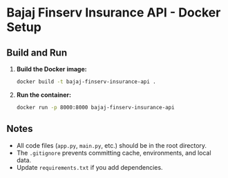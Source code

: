 # Bajaj Finserv Insurance API - Docker Setup

## Build and Run

1. **Build the Docker image:**
   ```bash
   docker build -t bajaj-finserv-insurance-api .
   ```

2. **Run the container:**
   ```bash
   docker run -p 8000:8000 bajaj-finserv-insurance-api
   ```

## Notes
- All code files (`app.py`, `main.py`, etc.) should be in the root directory.
- The `.gitignore` prevents committing cache, environments, and local data.
- Update `requirements.txt` if you add dependencies.
